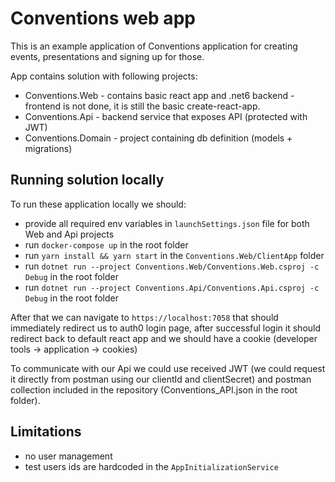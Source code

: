 # Conventions web app

This is an example application of Conventions application for creating events, presentations and signing up for those. 

App contains solution with following projects:

- Conventions.Web - contains basic react app and .net6 backend - frontend is not done, it is still the basic create-react-app.
- Conventions.Api - backend service that exposes API (protected with JWT)
- Conventions.Domain - project containing db definition (models + migrations) 

## Running solution locally

To run these application locally we should:

- provide all required env variables in `launchSettings.json` file for both Web and Api projects
- run `docker-compose up` in the root folder
- run `yarn install && yarn start` in the `Conventions.Web/ClientApp` folder
- run `dotnet run --project Conventions.Web/Conventions.Web.csproj -c Debug` in the root folder
- run `dotnet run --project Conventions.Api/Conventions.Api.csproj -c Debug` in the root folder

After that we can navigate to `https://localhost:7058` that should immediately redirect us to auth0 login page, after successful login
it should redirect back to default react app and we should have a cookie (developer tools -> application -> cookies)

To communicate with our Api we could use received JWT (we could request it directly from postman using our clientId and clientSecret) and postman collection included in the repository (Conventions_API.json in the root folder).

## Limitations 
- no user management
- test users ids are hardcoded in the `AppInitializationService`

